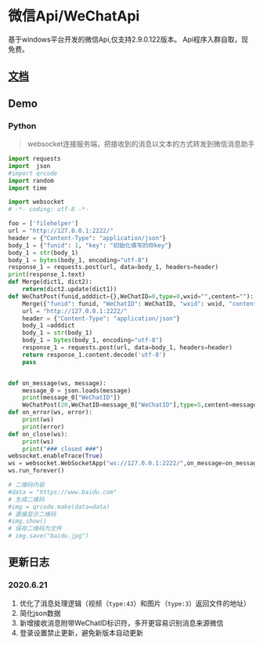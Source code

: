 # 微信Api/WeChatApi
基于windows平台开发的微信Api,仅支持2.9.0.122版本。
Api程序入群自取，现免费。
## [文档](https://frz2one.github.io/Api.html)
## Demo

### Python

> websocket连接服务端，把接收到的消息以文本的方式转发到微信消息助手

```python
import requests
import  json
#import qrcode
import random
import time

import websocket
# -*- coding: utf-8 -*-

foo = ['filehelper']
url = "http://127.0.0.1:2222/"
header = {"Content-Type": "application/json"}
body_1 = {"funid": 1, "key": "初始化填写的你key"}
body_1 = str(body_1)
body_1 = bytes(body_1, encoding="utf-8")
response_1 = requests.post(url, data=body_1, headers=header)
print(response_1.text)
def Merge(dict1, dict2):
    return(dict2.update(dict1))
def WeChatPost(funid,adddict={},WeChatID=0,type=0,wxid="",centent=""):
    Merge({"funid": funid, "WeChatID": WeChatID, "wxid": wxid, "content": centent, "type": type}, adddict)
    url = "http://127.0.0.1:2222/"
    header = {"Content-Type": "application/json"}
    body_1 =adddict
    body_1 = str(body_1)
    body_1 = bytes(body_1, encoding="utf-8")
    response_1 = requests.post(url, data=body_1, headers=header)
    return response_1.content.decode('utf-8')
    pass


def on_message(ws, message):
    message_0 = json.loads(message)
    print(message_0["WeChatID"])
    WeChatPost(20,WeChatID=message_0["WeChatID"],type=5,centent=message_0["content"],wxid=random.choice(foo))
def on_error(ws, error):
    print(ws)
    print(error)
def on_close(ws):
    print(ws)
    print("### closed ###")
websocket.enableTrace(True)
ws = websocket.WebSocketApp("ws://127.0.0.1:2222/",on_message=on_message,on_error=on_error,on_close=on_close)
ws.run_forever()

# 二维码内容
#data = "https://www.baidu.com"
# 生成二维码
#img = qrcode.make(data=data)
# 直接显示二维码
#img.show()
# 保存二维码为文件
# img.save("baidu.jpg")

```

## 更新日志

### 2020.6.21

1. 优化了消息处理逻辑（视频（`type:43`）和图片（`type:3`）返回文件的地址）
2. 简化json数据
3. 新增接收消息附带WeChatID标识符，多开更容易识别消息来源微信
4. 登录设置禁止更新，避免新版本自动更新
